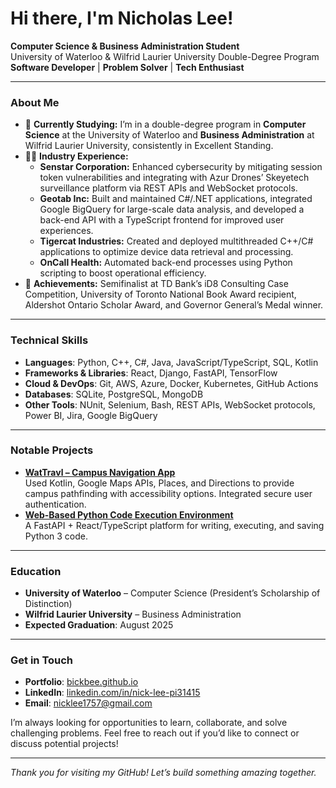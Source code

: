 # Hi there, I'm Nicholas Lee!

**Computer Science & Business Administration Student**  
University of Waterloo & Wilfrid Laurier University Double-Degree Program  
**Software Developer** | **Problem Solver** | **Tech Enthusiast**

---

### About Me
- 🌱 **Currently Studying:** I’m in a double-degree program in **Computer Science** at the University of Waterloo and **Business Administration** at Wilfrid Laurier University, consistently in Excellent Standing.  
- 👨‍💻 **Industry Experience:**  
  - **Senstar Corporation:** Enhanced cybersecurity by mitigating session token vulnerabilities and integrating with Azur Drones’ Skeyetech surveillance platform via REST APIs and WebSocket protocols.  
  - **Geotab Inc:** Built and maintained C#/.NET applications, integrated Google BigQuery for large-scale data analysis, and developed a back-end API with a TypeScript frontend for improved user experiences.  
  - **Tigercat Industries:** Created and deployed multithreaded C++/C# applications to optimize device data retrieval and processing.  
  - **OnCall Health:** Automated back-end processes using Python scripting to boost operational efficiency.  
- 🎉 **Achievements:** Semifinalist at TD Bank’s iD8 Consulting Case Competition, University of Toronto National Book Award recipient, Aldershot Ontario Scholar Award, and Governor General’s Medal winner.

---

### Technical Skills
- **Languages**: Python, C++, C#, Java, JavaScript/TypeScript, SQL, Kotlin  
- **Frameworks & Libraries**: React, Django, FastAPI, TensorFlow  
- **Cloud & DevOps**: Git, AWS, Azure, Docker, Kubernetes, GitHub Actions  
- **Databases**: SQLite, PostgreSQL, MongoDB  
- **Other Tools**: NUnit, Selenium, Bash, REST APIs, WebSocket protocols, Power BI, Jira, Google BigQuery  

---

### Notable Projects
- **[WatTravl – Campus Navigation App](https://github.com/BickBee/WatTravl_AndroidApp)**  
  Used Kotlin, Google Maps APIs, Places, and Directions to provide campus pathfinding with accessibility options. Integrated secure user authentication.  
- **[Web-Based Python Code Execution Environment](https://github.com/BickBee/code_execution_website)**  
  A FastAPI + React/TypeScript platform for writing, executing, and saving Python 3 code.  

---

### Education
- **University of Waterloo** – Computer Science (President’s Scholarship of Distinction)  
- **Wilfrid Laurier University** – Business Administration  
- **Expected Graduation**: August 2025  

---

### Get in Touch
- **Portfolio**: [bickbee.github.io](https://bickbee.github.io/)  
- **LinkedIn**: [linkedin.com/in/nick-lee-pi31415](http://www.linkedin.com/in/nick-lee-pi31415)  
- **Email**: nicklee1757@gmail.com  

I’m always looking for opportunities to learn, collaborate, and solve challenging problems. Feel free to reach out if you’d like to connect or discuss potential projects!

---

*Thank you for visiting my GitHub! Let’s build something amazing together.*  

